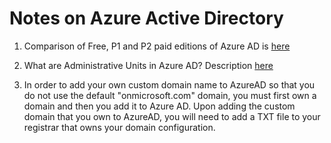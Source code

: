# Notes on Azure Active Directory

1. Comparison of Free, P1 and P2 paid editions of Azure AD is [here](https://www.microsoft.com/en-sg/security/business/identity-access-management/azure-ad-pricing?rtc=1)

2. What are Administrative Units in Azure AD? Description [here](https://docs.microsoft.com/en-us/azure/active-directory/roles/administrative-units)

3. In order to add your own custom domain name to AzureAD so that you do not use the default "onmicrosoft.com" domain, you must first own a domain and then you add it to Azure AD. Upon adding the custom domain that you own to AzureAD, you will need to add a TXT file to your registrar that owns your domain configuration.
